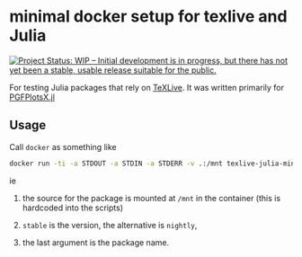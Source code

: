 # minimal docker setup for texlive and Julia

[![Project Status: WIP – Initial development is in progress, but there has not yet been a stable, usable release suitable for the public.](http://www.repostatus.org/badges/latest/wip.svg)](http://www.repostatus.org/#wip)

For testing Julia packages that rely on [TeXLive](https://tug.org/texlive/). It was written primarily for [PGFPlotsX.jl](https://github.com/KristofferC/PGFPlotsX.jl)

## Usage

Call `docker` as something like

```sh
docker run -ti -a STDOUT -a STDIN -a STDERR -v .:/mnt texlive-julia-minimal /test/test-script.sh stable PGFPlotsX
```

ie

1. the source for the package is mounted at `/mnt` in the container (this is hardcoded into the scripts)

2. `stable` is the version, the alternative is `nightly`,

3. the last argument is the package name.
